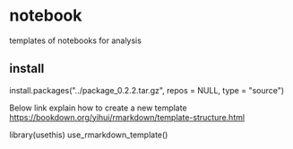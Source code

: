 # notebook
templates of notebooks for analysis

## install

install.packages("../package_0.2.2.tar.gz", repos = NULL, type = "source")

Below link explain how to create a new template
https://bookdown.org/yihui/rmarkdown/template-structure.html

library(usethis)
use_rmarkdown_template()
